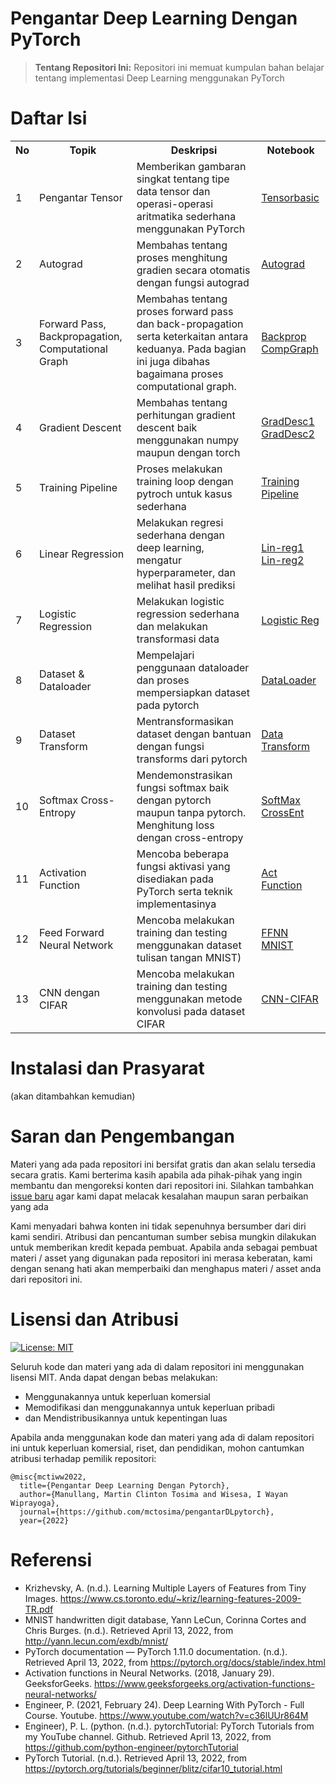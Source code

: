 # Pengantar Deep Learning Dengan PyTorch
> **Tentang Repositori Ini:**
> Repositori ini memuat kumpulan bahan belajar tentang implementasi Deep Learning menggunakan PyTorch




# Daftar Isi

<table class="tg">
  <tr>
    <th class="tg-yw4l"><b>No</b></th>
    <th class="tg-yw4l"><b>Topik</b></th>
    <th class="tg-yw4l"><b>Deskripsi</b></th>
    <th class="tg-yw4l"><b>Notebook</b></th>
  </tr>
  
  <tr>
    <td class="tg-yw4l">1</td>
    <td class="tg-yw4l">Pengantar Tensor</td>
    <td class="tg-yw4l">Memberikan gambaran singkat tentang tipe data tensor dan operasi-operasi aritmatika sederhana menggunakan PyTorch</td>
    <td class="tg-yw4l"><a href="IPYNB Code/01_tensorbasic.ipynb">Tensorbasic</a> </td>
  </tr>

<tr>
    <td class="tg-yw4l">2</td>
    <td class="tg-yw4l">Autograd</td>
    <td class="tg-yw4l">Membahas tentang proses menghitung gradien secara otomatis dengan fungsi autograd</td>
    <td class="tg-yw4l"><a href="IPYNB Code/02_Autograd.ipynb">Autograd</a> </td>
  </tr>

<tr>
    <td class="tg-yw4l">3</td>
    <td class="tg-yw4l">Forward Pass, Backpropagation, Computational Graph</td>
    <td class="tg-yw4l">Membahas tentang proses forward pass dan back-propagation serta keterkaitan antara keduanya. Pada bagian ini juga dibahas bagaimana proses computational graph.</td>
    <td class="tg-yw4l"><a href="IPYNB Code/03_Backprop.ipynb">Backprop</a>
<a href="IPYNB Code/03b_ComputationalGraph.ipynb">CompGraph</a> </td>
  </tr>

<tr>
    <td class="tg-yw4l">4</td>
    <td class="tg-yw4l">Gradient Descent</td>
    <td class="tg-yw4l">Membahas tentang perhitungan gradient descent baik menggunakan numpy maupun dengan torch</td>
    <td class="tg-yw4l"><a href="IPYNB Code/04_graddescent.ipynb">GradDesc1</a>
<a href="IPYNB Code/05_graddescent2.ipynb.ipynb">GradDesc2</a></td>
  </tr>

<tr>
    <td class="tg-yw4l">5</td>
    <td class="tg-yw4l">Training Pipeline</td>
    <td class="tg-yw4l">Proses melakukan training loop dengan pytroch untuk kasus sederhana</td>
    <td class="tg-yw4l"><a href="IPYNB Code/06_training_pipeline.ipynb">Training Pipeline</a></td>
  </tr>

<tr>
    <td class="tg-yw4l">6</td>
    <td class="tg-yw4l">Linear Regression</td>
    <td class="tg-yw4l">Melakukan regresi sederhana dengan deep learning, mengatur hyperparameter, dan melihat hasil prediksi</td>
    <td class="tg-yw4l"><a href="IPYNB Code/07_linearreg.ipynb">Lin-reg1</a>
<a href="IPYNB Code/08_linearreg2.ipynb">Lin-reg2</a></td>
  </tr>

<tr>
    <td class="tg-yw4l">7</td>
    <td class="tg-yw4l">Logistic Regression</td>
    <td class="tg-yw4l">Melakukan logistic regression sederhana dan melakukan transformasi data</td>
    <td class="tg-yw4l"><a href="IPYNB Code/09_logisticreg.ipynb">Logistic Reg</a>
  </tr>

<tr>
    <td class="tg-yw4l">8</td>
    <td class="tg-yw4l">Dataset & Dataloader</td>
    <td class="tg-yw4l">Mempelajari penggunaan dataloader dan proses mempersiapkan dataset pada pytorch</td>
    <td class="tg-yw4l"><a href="IPYNB Code/10_DatasetDataloader.ipynb">DataLoader</a>
  </tr>

<tr>
    <td class="tg-yw4l">9</td>
    <td class="tg-yw4l">Dataset Transform</td>
    <td class="tg-yw4l">Mentransformasikan dataset dengan bantuan dengan fungsi transforms dari pytorch</td>
    <td class="tg-yw4l"><a href="IPYNB Code/11_DatasetTransform.ipynb">Data Transform</a>
  </tr>

<tr>
    <td class="tg-yw4l">10</td>
    <td class="tg-yw4l">Softmax Cross-Entropy</td>
    <td class="tg-yw4l">Mendemonstrasikan fungsi softmax baik dengan pytorch maupun tanpa pytorch. Menghitung loss dengan cross-entropy</td>
    <td class="tg-yw4l"><a href="IPYNB Code/12_SoftmaxAndCrossEnt.ipynb">SoftMax CrossEnt</a>
  </tr>

<tr>
    <td class="tg-yw4l">11</td>
    <td class="tg-yw4l">Activation Function</td>
    <td class="tg-yw4l">Mencoba beberapa fungsi aktivasi yang disediakan pada PyTorch serta teknik implementasinya</td>
    <td class="tg-yw4l"><a href="IPYNB Code/13_activationfunc.ipynb">Act Function</a>
  </tr>

<tr>
    <td class="tg-yw4l">12</td>
    <td class="tg-yw4l">Feed Forward Neural Network</td>
    <td class="tg-yw4l">Mencoba melakukan training dan testing menggunakan dataset tulisan tangan MNIST)</td>
    <td class="tg-yw4l"><a href="IPYNB Code/14_feedforward.ipynb">FFNN MNIST</a>
  </tr>

<tr>
    <td class="tg-yw4l">13</td>
    <td class="tg-yw4l">CNN dengan CIFAR</td>
    <td class="tg-yw4l">Mencoba melakukan training dan testing menggunakan metode konvolusi pada dataset CIFAR</td>
    <td class="tg-yw4l"><a href="IPYNB Code/15_CNNCIFAR.ipynb">CNN-CIFAR</a>
  </tr>

</table>

# Instalasi dan Prasyarat
(akan ditambahkan kemudian)

# Saran dan Pengembangan
Materi yang ada pada repositori ini bersifat gratis dan akan selalu tersedia secara gratis. Kami berterima kasih apabila ada pihak-pihak yang ingin membantu dan mengoreksi konten dari repositori ini. Silahkan tambahkan [issue baru](https://github.com/mctosima/pengantarDLpytorch/issues) agar kami dapat melacak kesalahan maupun saran perbaikan yang ada

Kami menyadari bahwa konten ini tidak sepenuhnya bersumber dari diri kami sendiri. Atribusi dan pencantuman sumber sebisa mungkin dilakukan untuk memberikan kredit kepada pembuat. Apabila anda sebagai pembuat materi / asset yang digunakan pada repositori ini merasa keberatan, kami dengan senang hati akan memperbaiki dan menghapus materi / asset anda dari repositori ini.

# Lisensi dan Atribusi
[![License: MIT](https://img.shields.io/badge/License-MIT-yellow.svg)](https://opensource.org/licenses/MIT)

Seluruh kode dan materi yang ada di dalam repositori ini menggunakan lisensi MIT. Anda dapat dengan bebas melakukan:
- Menggunakannya untuk keperluan komersial
- Memodifikasi dan menggunakannya untuk keperluan pribadi
- dan Mendistribusikannya untuk kepentingan luas

Apabila anda menggunakan kode dan materi yang ada di dalam repositori ini untuk keperluan komersial, riset, dan pendidikan, mohon cantumkan atribusi terhadap pemilik repositori:
```angular2html
@misc{mctiww2022,
  title={Pengantar Deep Learning Dengan Pytorch},
  author={Manullang, Martin Clinton Tosima and Wisesa, I Wayan Wiprayoga},
  journal={https://github.com/mctosima/pengantarDLpytorch},
  year={2022}
```

# Referensi
- Krizhevsky, A. (n.d.). Learning Multiple Layers of Features from Tiny Images. https://www.cs.toronto.edu/~kriz/learning-features-2009-TR.pdf
- MNIST handwritten digit database, Yann LeCun, Corinna Cortes and Chris Burges. (n.d.). Retrieved April 13, 2022, from http://yann.lecun.com/exdb/mnist/
- PyTorch documentation — PyTorch 1.11.0 documentation. (n.d.). Retrieved April 13, 2022, from https://pytorch.org/docs/stable/index.html
- Activation functions in Neural Networks. (2018, January 29). GeeksforGeeks. https://www.geeksforgeeks.org/activation-functions-neural-networks/
- Engineer, P. (2021, February 24). Deep Learning With PyTorch - Full Course. Youtube. https://www.youtube.com/watch?v=c36lUUr864M
- Engineer), P. L. (python. (n.d.). pytorchTutorial: PyTorch Tutorials from my YouTube channel. Github. Retrieved April 13, 2022, from https://github.com/python-engineer/pytorchTutorial 
- PyTorch Tutorial. (n.d.). Retrieved April 13, 2022, from https://pytorch.org/tutorials/beginner/blitz/cifar10_tutorial.html